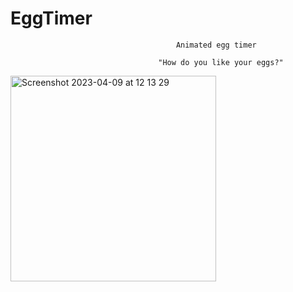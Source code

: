 # EggTimer
                                         Animated egg timer

                                     "How do you like your eggs?"

<img width="329" alt="Screenshot 2023-04-09 at 12 13 29" src="https://user-images.githubusercontent.com/110099004/230764939-44666859-f137-4206-bb76-99c8a58125cb.png">

